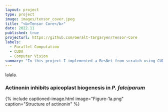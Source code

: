 ```yaml
---
layout: project
type: project
image: images/tensor_cover.jpeg
title: "<b>Tensor Core</b>"
date: 2022.11
published: true
projecturl: https://github.com/Geralt-Targaryen/Tensor-Core
labels:
  - Parallel Computation
  - CUDA
  - Computer Vision
summary: "In this project I implemented a ResNet from scratch using CUDA. Particularly, I used Tensor Cores (proposed in Volta architecture) to implement convolution (by im2col) and linear layers. Forward pass only, no gradients!"
---
```


lalala.

### Actinonin inhibits apicoplast biogenesis in <em>P. falciparum</em>

{% include captioned-image.html image="Figure-1a.png" caption="Structure of actinonin" %}
